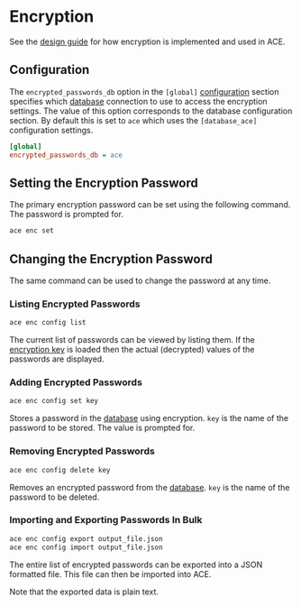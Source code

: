 # Encryption

See the [design guide](../design/encryption.md) for how encryption is implemented and used in ACE.

## Configuration

The `encrypted_passwords_db` option in the `[global]` [configuration](../design/configuration.md) section specifies which [database](../database/index.md) connection to use to access the encryption settings. The value of this option corresponds to the database configuration section. By default this is set to `ace` which uses the `[database_ace]` configuration settings.

```ini
[global]
encrypted_passwords_db = ace
```

## Setting the Encryption Password

The primary encryption password can be set using the following command. The password is prompted for.

```bash
ace enc set
```

## Changing the Encryption Password

The same command can be used to change the password at any time.

### Listing Encrypted Passwords

```bash
ace enc config list
```

The current list of passwords can be viewed by listing them. If the [encryption key](encryption.md) is loaded then the actual (decrypted) values of the passwords are displayed.

### Adding Encrypted Passwords

```bash
ace enc config set key
```

Stores a password in the [database](../database/index.md) using encryption. `key` is the name of the password to be stored. The value is prompted for.

### Removing Encrypted Passwords

```bash
ace enc config delete key
```

Removes an encrypted password from the [database](../database/index.md). `key` is the name of the password to be deleted.

### Importing and Exporting Passwords In Bulk

```bash
ace enc config export output_file.json
ace enc config import output_file.json
```

The entire list of encrypted passwords can be exported into a JSON formatted file. This file can then be imported into ACE.

Note that the exported data is plain text.
